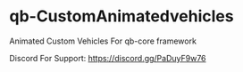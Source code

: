 # qb-CustomAnimatedvehicles
Animated Custom Vehicles For qb-core framework




Discord For Support: https://discord.gg/PaDuyF9w76
